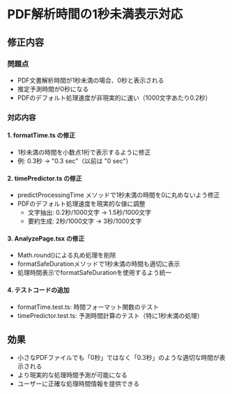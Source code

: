 # PDF解析時間の1秒未満表示対応

## 修正内容

### 問題点
- PDF文書解析時間が1秒未満の場合、0秒と表示される
- 推定予測時間が0秒になる
- PDFのデフォルト処理速度が非現実的に速い（1000文字あたり0.2秒）

### 対応内容

#### 1. formatTime.ts の修正
- 1秒未満の時間を小数点1桁で表示するように修正
- 例: 0.3秒 → "0.3 sec"（以前は "0 sec"）

#### 2. timePredictor.ts の修正
- predictProcessingTime メソッドで1秒未満の時間を0に丸めないよう修正
- PDFのデフォルト処理速度を現実的な値に調整
  - 文字抽出: 0.2秒/1000文字 → 1.5秒/1000文字
  - 要約生成: 2秒/1000文字 → 3秒/1000文字

#### 3. AnalyzePage.tsx の修正
- Math.round()による丸め処理を削除
- formatSafeDurationメソッドで1秒未満の時間も適切に表示
- 処理時間表示でformatSafeDurationを使用するよう統一

#### 4. テストコードの追加
- formatTime.test.ts: 時間フォーマット関数のテスト
- timePredictor.test.ts: 予測時間計算のテスト（特に1秒未満の処理）

## 効果
- 小さなPDFファイルでも「0秒」ではなく「0.3秒」のような適切な時間が表示される
- より現実的な処理時間予測が可能になる
- ユーザーに正確な処理時間情報を提供できる